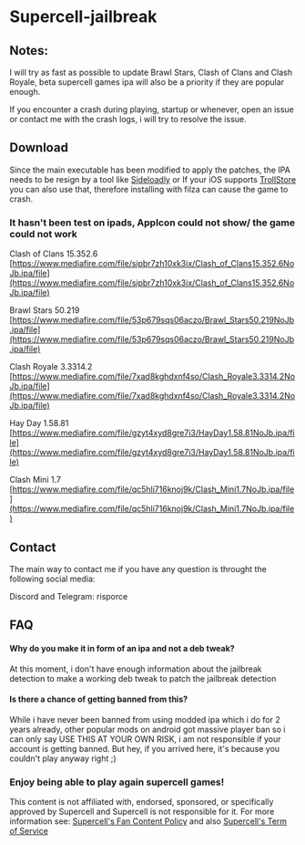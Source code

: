 # Supercell-jailbreak
## Notes: ##

I will try as fast as possible to update Brawl Stars, Clash of Clans and Clash Royale, beta supercell games ipa will also be a priority if they are popular enough.

If you encounter a crash during playing, startup or whenever, open an issue or contact me with the crash logs, i will try to resolve the issue.


## Download ##

Since the main executable has been modified to apply the patches, the IPA needs to be resign by a tool like [Sideloadly](https://sideloadly.io/) or If your iOS supports [TrollStore](https://github.com/opa334/TrollStore) you can also use that, therefore installing with filza can cause the game to crash.

### It hasn't been test on ipads, AppIcon could not show/ the game could not work ###
Clash of Clans 15.352.6 [https://www.mediafire.com/file/sipbr7zh10xk3ix/Clash_of_Clans15.352.6NoJb.ipa/file](https://www.mediafire.com/file/sipbr7zh10xk3ix/Clash_of_Clans15.352.6NoJb.ipa/file)

Brawl Stars 50.219 [https://www.mediafire.com/file/53p679sqs06aczo/Brawl_Stars50.219NoJb.ipa/file](https://www.mediafire.com/file/53p679sqs06aczo/Brawl_Stars50.219NoJb.ipa/file)

Clash Royale 3.3314.2 [https://www.mediafire.com/file/7xad8kghdxnf4so/Clash_Royale3.3314.2NoJb.ipa/file](https://www.mediafire.com/file/7xad8kghdxnf4so/Clash_Royale3.3314.2NoJb.ipa/file)

Hay Day 1.58.81 [https://www.mediafire.com/file/gzyt4xyd8gre7i3/HayDay1.58.81NoJb.ipa/file](https://www.mediafire.com/file/gzyt4xyd8gre7i3/HayDay1.58.81NoJb.ipa/file)

Clash Mini 1.7 [https://www.mediafire.com/file/qc5hli716knoj9k/Clash_Mini1.7NoJb.ipa/file](https://www.mediafire.com/file/qc5hli716knoj9k/Clash_Mini1.7NoJb.ipa/file)

## Contact ##
The main way to contact me if you have any question is throught the following social media:

Discord and Telegram: risporce

## FAQ ##

####  Why do you make it in form of an ipa and not a deb tweak? ####
At this moment, i don't have enough information about the jailbreak detection to make a working deb tweak to patch the jailbreak detection

#### Is there a chance of getting banned from this? #### 
While i have never been banned from using modded ipa which i do for 2 years already, other popular mods on android got massive player ban so i can only say USE THIS AT YOUR OWN RISK, i am not responsible if your account is getting banned. But hey, if you arrived here, it's because you couldn't play anyway right ;)

### Enjoy being able to play again supercell games! ###
This content is not affiliated with, endorsed, sponsored, or specifically approved by Supercell and Supercell is not responsible for it. For more information see: [Supercell's Fan Content Policy](https://supercell.com/en/fan-content-policy/) and also [Supercell's Term of Service](https://supercell.com/en/terms-of-service/)
